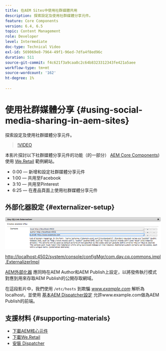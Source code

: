 ```yaml
---
title: 在AEM Sites中使用社群媒體共用
description: 探索設定及使用社群媒體分享元件。
feature: Core Components
version: 6.4, 6.5
topic: Content Management
role: Developer
level: Intermediate
doc-type: Technical Video
exl-id: 569069e8-7964-49f1-96ed-7dfa4f8ed96c
duration: 511
source-git-commit: f4c621f3a9caa8c2c64b8323312343fe421a5aee
workflow-type: tm+mt
source-wordcount: '162'
ht-degree: 1%

---
```


# 使用社群媒體分享 {#using-social-media-sharing-in-aem-sites}

探索設定及使用社群媒體分享元件。

>[!VIDEO](https://video.tv.adobe.com/v/18897?quality=12&learn=on)

本影片探討以下社群媒體分享元件的功能（的一部分） [AEM Core Components](https://experienceleague.adobe.com/docs/experience-manager-core-components/using/introduction.html?lang=zh-Hant))使用 [We.Retail](https://github.com/Adobe-Marketing-Cloud/aem-sample-we-retail#weretail) 範例網站。

* 0:00 — 新增和設定社群媒體分享元件
* 1:00 — 共用至Facebook
* 3:10 — 共用至Pinterest
* 6:25 — 在產品頁面上使用社群媒體分享元件

## 外部化器設定 {#externalizer-setup}

![Day CQ連結外部化器](assets/externalizer.png)

[http://localhost:4502/system/console/configMgr/com.day.cq.commons.impl.ExternalizerImpl](http://localhost:4502/system/console/configMgr/com.day.cq.commons.impl.ExternalizerImpl)

[AEM外部化器](https://helpx.adobe.com/experience-manager/6-5/sites/developing/using/externalizer.html) 應同時在AEM Author和AEM Publish上設定，以將發佈執行模式對應到用來存取AEM Publish的公開存取網域。

在這段影片中，我們使用 `/etc/hosts` 到欺騙 *www.example.com* 解析為localhost，並使用 [基本AEM Dispatcher設定](https://experienceleague.adobe.com/docs/experience-manager-dispatcher/using/getting-started/dispatcher-install.html) 允許www.example.com做為AEM Publish的前端。

## 支援材料 {#supporting-materials}

* [下載AEM核心元件](https://github.com/adobe/aem-core-wcm-components/releases)
* [下載We.Retail](https://github.com/Adobe-Marketing-Cloud/aem-sample-we-retail/releases)
* [安裝 Dispatcher](https://experienceleague.adobe.com/docs/experience-manager-dispatcher/using/getting-started/dispatcher-install.html)
